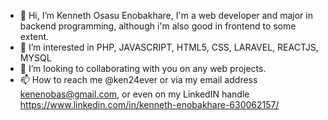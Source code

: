 - 👋 Hi, I’m Kenneth Osasu Enobakhare, I'm a web developer and major in backend programming, although i'm also good in frontend to some extent.
- 👀 I’m interested in PHP, JAVASCRIPT, HTML5, CSS, LARAVEL, REACTJS, MYSQL
- 💞️ I’m looking to collaborating with you on any web projects.
- 📫 How to reach me @ken24ever or via my email address kenenobas@gmail.com, or even on my LinkedIN handle https://www.linkedin.com/in/kenneth-enobakhare-630062157/

<!---
ken24ever/ken24ever is a ✨ special ✨ repository because its `README.md` (this file) appears on your GitHub profile.
You can click the Preview link to take a look at your changes.
--->

